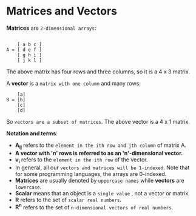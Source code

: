 Matrices and Vectors
====================

<b>Matrices</b> are `2-dimensional arrays`:

```

    [ a b c ]        
A = [ d e f ]    
    [ g h i ] 
    [ j k l ]

```

The above matrix has four rows and three columns, so it is a 4 x 3 matrix.

A <b>vector</b> is a `matrix with one column` and many rows:

```
    [a]
B = [b]
    [c]
    [d]
```
    

So `vectors are a subset of matrices`. The above vector is a 4 x 1 matrix.

**Notation and terms**:

-   <b>A<sub>ij</sub></b> refers to the `element in the ith row and jth column` of matrix A.
-   <b>A vector with 'n' rows is referred to as an 'n'-dimensional vector.</b>
-   <b>v<sub>i</sub></b> refers to the `element in the ith row` of the vector.
-   In general, all our `vectors and matrices will be 1-indexed`. Note that for some programming languages, the arrays are 0-indexed.
-   <b>Matrices</b> are usually denoted by `uppercase names` while <b>vectors</b> are `lowercase`.
-   <b>Scalar</b> means that an object is a `single value` , not a vector or matrix.
-   <b>R</b> refers to the set of `scalar real numbers`.
-   <b>R<sup>n</sup></b> refers to the set of `n-dimensional vectors of real numbers`.

